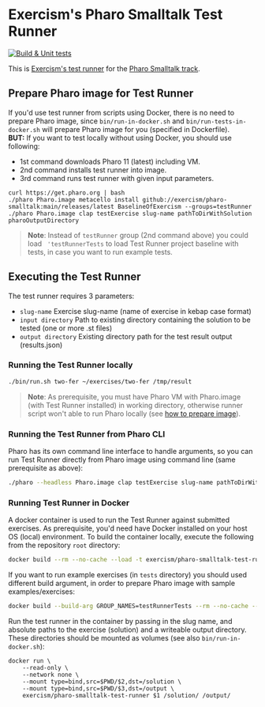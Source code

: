 # Exercism's Pharo Smalltalk Test Runner

[![Build & Unit tests](https://github.com/exercism/pharo-smalltalk-test-runner/actions/workflows/ci.yml/badge.svg)](https://github.com/exercism/pharo-smalltalk-test-runner/actions/workflows/ci.yml)

This is [Exercism's test runner](https://github.com/exercism/v3-docs/tree/master/anatomy/track-tooling/test-runners#test-runners) for the [Pharo Smalltalk track](https://exercism.org/tracks/pharo-smalltalk).  

## Prepare Pharo image for Test Runner
If you'd use test runner from scripts using Docker, there is no need to prepare Pharo image, since `bin/run-in-docker.sh` and `bin/run-tests-in-docker.sh` will prepare Pharo image for you (specified in Dockerfile).  
__BUT:__ If you want to test locally without using Docker, you should use following:
- 1st command downloads Pharo 11 (latest) including VM.  
- 2nd command installs test runner into image.  
- 3rd command runs test runner with given input parameters.  
```
curl https://get.pharo.org | bash 
./pharo Pharo.image metacello install github://exercism/pharo-smalltalk:main/releases/latest BaselineOfExercism --groups=testRunner
./pharo Pharo.image clap testExercise slug-name pathToDirWithSolution pharoOutputDirectory
```

>__Note__: Instead of `testRunner` group (2nd command above) you could load ` 'testRunnerTests` to load Test Runner project baseline with tests, in case you want to run example tests.
## Executing the Test Runner

The test runner requires 3 parameters:
- `slug-name` Exercise slug-name (name of exercise in kebap case format)
- `input directory` Path to existing directory containing the solution to be tested (one or more .st files)
- `output directory` Existing directory path for the test result output (results.json)

### Running the Test Runner locally

```bash
./bin/run.sh two-fer ~/exercises/two-fer /tmp/result
```
>__Note__: As prerequisite, you must have Pharo VM with Pharo.image (with Test Runner installed) in working directory, otherwise runner script won't able to run Pharo locally (see [how to prepare image](#prepare-pharo-image-for-test-runner)).

### Running the Test Runner from Pharo CLI
Pharo has its own command line interface to handle arguments, so you can run Test Runner directly from Pharo image using command line (same prerequisite as above):
```bash
./pharo --headless Pharo.image clap testExercise slug-name pathToDirWithSolution pharoOutputDirectory
```

### Running Test Runner in Docker

A docker container is used to run the Test Runner against submitted exercises. As prerequisite, you'd need have Docker installed on your host OS (local) environment. To build the container locally, execute the following from the repository `root` directory:

```bash
docker build --rm --no-cache --load -t exercism/pharo-smalltalk-test-runner .
```

If you want to run example exercises (in `tests` directory) you should used different build argument, in order to prepare Pharo image with sample examples/exercises:

```bash
docker build --build-arg GROUP_NAMES=testRunnerTests --rm --no-cache --load -t exercism/pharo-smalltalk-test-runner .
```

Run the test runner in the container by passing in the slug name, and absolute paths to the exercise (solution) and a writeable output directory. These directories should be mounted as volumes (see also `bin/run-in-docker.sh`):
```
docker run \
    --read-only \
    --network none \
    --mount type=bind,src=$PWD/$2,dst=/solution \
    --mount type=bind,src=$PWD/$3,dst=/output \
    exercism/pharo-smalltalk-test-runner $1 /solution/ /output/
```
